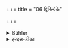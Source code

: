 +++
title = "06 द्विरित्येके"

+++

<details><summary>Bühler</summary>

6. Some (declare, that he shall do so) twice.
</details>

<details><summary>हरदत्त-टीका</summary>

## सूत्रम्
द्विरित्येके ॥ ६ ॥  
### टिप्पनी
तुल्यविकल्पः ॥६॥
</details>
